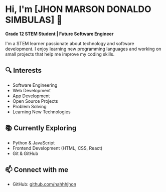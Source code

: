 # Hi, I'm [JHON MARSON DONALDO SIMBULAS] 👋

**Grade 12 STEM Student | Future Software Engineer**

I'm a STEM learner passionate about technology and software development. I enjoy learning new programming languages and working on small projects that help me improve my coding skills.

## 🔍 Interests
- Software Engineering
- Web Development
- App Development
- Open Source Projects
- Problem Solving
- Learning New Technologies

## 📚 Currently Exploring
- Python & JavaScript
- Frontend Development (HTML, CSS, React)
- Git & GitHub

## 📫 Connect with me
- GitHub: [github.com/nahhhjhon](https://github.com/nahhhjhon)
